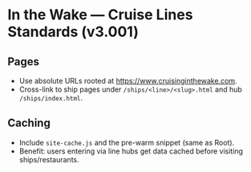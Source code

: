 
# In the Wake — Cruise Lines Standards (v3.001)

## Pages
- Use absolute URLs rooted at https://www.cruisinginthewake.com.
- Cross-link to ship pages under `/ships/<line>/<slug>.html` and hub `/ships/index.html`.

## Caching
- Include `site-cache.js` and the pre-warm snippet (same as Root).
- Benefit: users entering via line hubs get data cached before visiting ships/restaurants.
